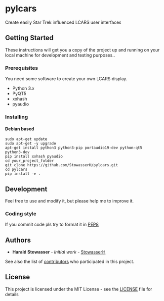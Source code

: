 # pylcars
Create easily Star Trek influenced LCARS user interfaces

## Getting Started

These instructions will get you a copy of the project up and running on your local machine for development and testing purposes..

### Prerequisites

You need some software to create your own LCARS display.
  * Python 3.x
  * PyQT5
  * xxhash
  * pyaudio

### Installing 

#### Debian based 
```
sudo apt-get update 
sudo apt-get -y upgrade
apt-get install python3 python3-pip portaudio19-dev python-qt5 python3-dev
pip install xxhash pyaudio
cd your_project_folder
git clone https://github.com/StowasserH/pylcars.git
cd pylcars
pip install -e .
```

## Development

Feel free to use and modify it, but please help me to improve it.

### Coding style

If you commit code pls try to format it in [PEP8](https://www.python.org/dev/peps/pep-0008/)


## Authors

* **Harald Stowasser** - *Initial work* - [StowasserH](https://github.com/StowasserH)

See also the list of [contributors](https://github.com/StowasserH/pylcars/contributors) who participated in this project.

## License

This project is licensed under the MIT License - see the [LICENSE](LICENSE) file for details
